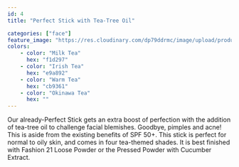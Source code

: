 ```yaml
---
id: 4
title: "Perfect Stick with Tea-Tree Oil"

categories: ["face"]
feature_image: "https://res.cloudinary.com/dp79ddrmc/image/upload/products/perfectStickTeaTree.jpg"
colors:
    - color: "Milk Tea"
      hex: "f1d297"
    - color: "Irish Tea"
      hex: "e9a892"
    - color: "Warm Tea"
      hex: "cb9361"
    - color: "Okinawa Tea"
      hex: ""
---
```

Our already-Perfect Stick gets an extra boost of perfection with the addition of tea-tree oil to challenge facial blemishes. Goodbye, pimples and acne! This is aside from the existing benefits of SPF 50+. This stick is perfect for normal to oily skin, and comes in four tea-themed shades. It is best finished with Fashion 21 Loose Powder or the Pressed Powder with Cucumber Extract.